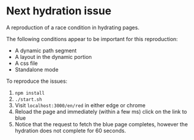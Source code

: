 # Next hydration issue

A reproduction of a race condition in hydrating pages.

The following conditions appear to be important for this reproduction:

* A dynamic path segment
* A layout in the dynamic portion
* A css file
* Standalone mode

To reproduce the issues:

1. `npm install`
2. `./start.sh`
3. Visit `localhost:3000/en/red` in either edge or chrome
4. Reload the page and immediately (within a few ms) click on the link to blue
5. Notice that the request to fetch the blue page completes, however the hydration does not complete for 60 seconds.

